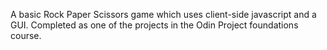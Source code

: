 A basic Rock Paper Scissors game which uses client-side javascript and a GUI. Completed as one of the projects in the Odin Project foundations course.